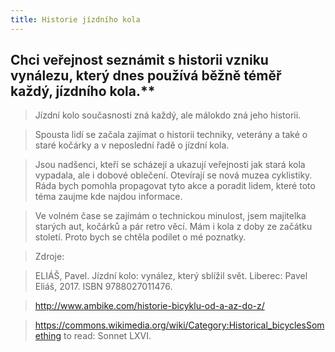 ```yaml
---
title: Historie jízdního kola
---
```


## Chci veřejnost seznámit s historii vzniku vynálezu, který dnes používá běžně téměř každý, jízdního kola.**

>Jízdní kolo současnosti zná každý, ale málokdo zná jeho historii.

>Spousta lidí se začala zajímat o historii techniky, veterány a také o staré kočárky a v neposlední řadě o jízdní kola.

>Jsou nadšenci, kteří se scházejí a ukazují veřejnosti jak stará kola vypadala, ale i dobové oblečení. Otevírají se nová muzea cyklistiky. Ráda bych pomohla propagovat tyto akce a poradit lidem, které toto téma zaujme kde najdou informace.

>Ve volném čase se zajímám o technickou minulost, jsem majitelka starých aut, kočárků a pár retro věcí. Mám i kola z doby ze začátku století. Proto bych se chtěla podílet o mé poznatky.

>Zdroje:

>ELIÁŠ, Pavel. Jízdní kolo: vynález, který sblížil svět. Liberec: Pavel Eliáš, 2017. ISBN 9788027011476.

>http://www.ambike.com/historie-bicyklu-od-a-az-do-z/

>https://commons.wikimedia.org/wiki/Category:Historical_bicyclesSomething to read: Sonnet LXVI.


